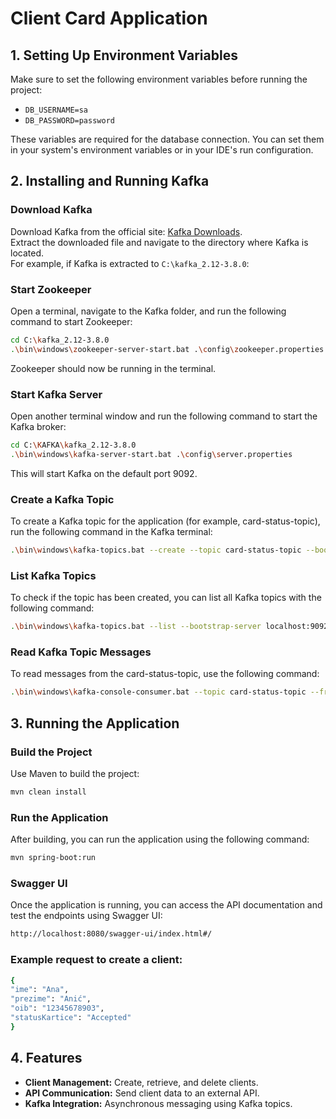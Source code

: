 # Client Card Application

## 1. Setting Up Environment Variables

Make sure to set the following environment variables before running the project:

- `DB_USERNAME=sa`
- `DB_PASSWORD=password`

These variables are required for the database connection. You can set them in your system's environment variables or in your IDE's run configuration.

## 2. Installing and Running Kafka

### Download Kafka

Download Kafka from the official site: [Kafka Downloads](https://kafka.apache.org/downloads).  
Extract the downloaded file and navigate to the directory where Kafka is located.  
For example, if Kafka is extracted to `C:\kafka_2.12-3.8.0`:

### Start Zookeeper

Open a terminal, navigate to the Kafka folder, and run the following command to start Zookeeper:

```bash
cd C:\kafka_2.12-3.8.0
.\bin\windows\zookeeper-server-start.bat .\config\zookeeper.properties
```

Zookeeper should now be running in the terminal.

### Start Kafka Server

Open another terminal window and run the following command to start the Kafka broker:

```bash
cd C:\KAFKA\kafka_2.12-3.8.0
.\bin\windows\kafka-server-start.bat .\config\server.properties
```

This will start Kafka on the default port 9092.

### Create a Kafka Topic

To create a Kafka topic for the application (for example, card-status-topic), run the following command in the Kafka terminal:

```bash
.\bin\windows\kafka-topics.bat --create --topic card-status-topic --bootstrap-server localhost:9092 --partitions 1 --replication-factor 1
```

### List Kafka Topics

To check if the topic has been created, you can list all Kafka topics with the following command:

```bash
.\bin\windows\kafka-topics.bat --list --bootstrap-server localhost:9092
```

### Read Kafka Topic Messages

To read messages from the card-status-topic, use the following command:

```bash
.\bin\windows\kafka-console-consumer.bat --topic card-status-topic --from-beginning --bootstrap-server localhost:9092
```

## 3. Running the Application

### Build the Project

Use Maven to build the project:

```bash
mvn clean install
```

### Run the Application

After building, you can run the application using the following command:

```bash
mvn spring-boot:run
```

### Swagger UI

Once the application is running, you can access the API documentation and test the endpoints using Swagger UI:

```bash
http://localhost:8080/swagger-ui/index.html#/
```

### Example request to create a client:
```bash
{
"ime": "Ana",
"prezime": "Anić",
"oib": "12345678903",
"statusKartice": "Accepted"
}
```
## 4. Features

- **Client Management:** Create, retrieve, and delete clients.
- **API Communication:** Send client data to an external API.
- **Kafka Integration:** Asynchronous messaging using Kafka topics.


